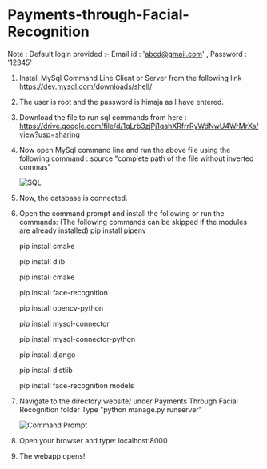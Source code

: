 # Payments-through-Facial-Recognition


Note : Default login provided :- Email id : 'abcd@gmail.com' , Password : '12345'

1.    Install MySql Command Line Client or Server from the following link  https://dev.mysql.com/downloads/shell/

   
2.    The user is root and the password is himaja as I have entered.
   
   
3.    Download the file to run sql commands from here : https://drive.google.com/file/d/1qLrb3zjPj1qahXRfrrRyWdNwU4WrMrXa/view?usp=sharing
 
 
4.    Now open MySql command line and run the above file using the following command :
      source "complete path of the file without inverted commas"
   
      ![SQL](https://user-images.githubusercontent.com/105623310/170870810-2132cfba-0cfc-4dfa-b196-9166f4a7690e.png)
   
   
5.    Now, the database is connected.


6.    Open the command prompt and install the following or run the commands: (The following commands can be skipped if the modules are already installed)
       pip install pipenv

       pip install cmake

       pip install dlib

       pip install cmake

       pip install face-recognition

       pip install opencv-python

       pip install mysql-connector

       pip install mysql-connector-python

       pip install django

       pip install distlib

       pip install face-recognition models
    
    


6.    Navigate to the directory website/ under Payments Through Facial Recognition folder
      Type "python manage.py runserver"

      ![Command Prompt](https://user-images.githubusercontent.com/105623310/170871205-4e350862-b835-4b83-9193-05e8b0c7d8c2.png)


7.    Open your browser and type:   localhost:8000


8.    The webapp opens! 
